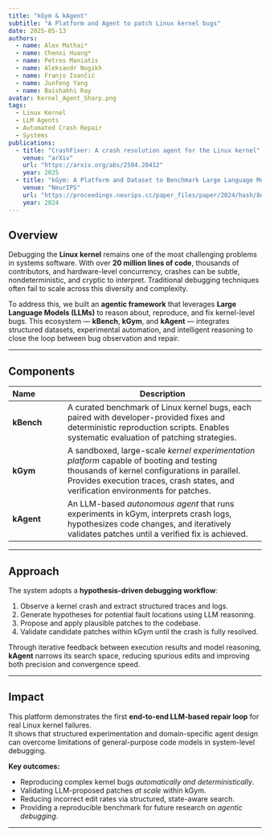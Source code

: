```yaml
---
title: "kGym & kAgent"
subtitle: "A Platform and Agent to patch Linux kernel bugs"
date: 2025-05-13
authors:
  - name: Alex Mathai*
  - name: Chenxi Huang*
  - name: Petros Maniatis
  - name: Aleksandr Nogikh
  - name: Franjo Ivančić
  - name: Junfeng Yang
  - name: Baishakhi Ray
avatar: Kernel_Agent_Sharp.png
tags:
  - Linux Kernel
  - LLM Agents
  - Automated Crash Repair
  - Systems
publications:
  - title: "CrashFixer: A crash resolution agent for the Linux kernel"
    venue: "arXiv"
    url: "https://arxiv.org/abs/2504.20412"
    year: 2025
  - title: "kGym: A Platform and Dataset to Benchmark Large Language Models on Linux Kernel Crash Resolution"
    venue: "NeurIPS"
    url: "https://proceedings.neurips.cc/paper_files/paper/2024/hash/8e9ed2a28af7d9085180e3817b2c9a57-Abstract-Datasets_and_Benchmarks_Track.html"
    year: 2024
---
```


## Overview

Debugging the **Linux kernel** remains one of the most challenging problems in systems software. With over **20 million lines of code**, thousands of contributors, and hardware-level concurrency,
crashes can be subtle, nondeterministic, and cryptic to interpret. Traditional debugging techniques often fail to scale across this diversity and complexity.

To address this, we built an **agentic framework** that leverages
**Large Language Models (LLMs)** to reason about, reproduce, and fix kernel-level bugs.  This ecosystem — **kBench**, **kGym**, and **kAgent** — integrates structured datasets,
experimental automation, and intelligent reasoning to close the loop between bug observation and repair.

---

## Components

| **Name&emsp;&emsp;&emsp;** | **Description** |
| --- | --- |
| **kBench** | A curated benchmark of Linux kernel bugs, each paired with developer-provided fixes and deterministic reproduction scripts. Enables systematic evaluation of patching strategies. |
| **kGym** | A sandboxed, large-scale *kernel experimentation platform* capable of booting and testing thousands of kernel configurations in parallel. Provides execution traces, crash states, and verification environments for patches. |
| **kAgent** | An LLM-based *autonomous agent* that runs experiments in kGym, interprets crash logs, hypothesizes code changes, and iteratively validates patches until a verified fix is achieved. |


---

## Approach

The system adopts a **hypothesis-driven debugging workflow**:

1. Observe a kernel crash and extract structured traces and logs.  
2. Generate hypotheses for potential fault locations using LLM reasoning.  
3. Propose and apply plausible patches to the codebase.  
4. Validate candidate patches within kGym until the crash is fully resolved.

Through iterative feedback between execution results and model reasoning, **kAgent** narrows its search space,
reducing spurious edits and improving both precision and convergence speed.

---

## Impact

This platform demonstrates the first **end-to-end LLM-based repair loop** for real Linux kernel failures.  
It shows that structured experimentation and domain-specific agent design can overcome
limitations of general-purpose code models in system-level debugging.

**Key outcomes:**
- Reproducing complex kernel bugs *automatically and deterministically*.  
- Validating LLM-proposed patches *at scale* within kGym.  
- Reducing incorrect edit rates via structured, state-aware search.  
- Providing a reproducible benchmark for future research on *agentic debugging*.

---